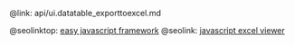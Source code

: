 @link: api/ui.datatable_exporttoexcel.md

@seolinktop: [easy javascript framework](https://webix.com)
@seolink: [javascript excel viewer](https://webix.com/widget/excel_viewer/)